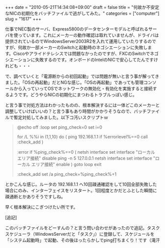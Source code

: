 +++
date = "2010-05-21T14:34:08+09:00"
draft = false
title = "何故か不安定なNICの初期化をバッチファイルで逃がしてみた。"
categories = ["computer"]
slug = "1617"
+++

仕事でNEC製のサーバ、Express5800のデータセンターモデルと呼ばれるサーバを使っています。これにメーカーの動作確認は取れていませんが、ドライバは提供されているのでWindowsServer2003R2を入れて運用していたりするのですが、何故か一部メーカーのSwitchと起動時のネゴシエーションに失敗します。Ciscoやアライドテレシスでは問題なかったのですが、FXCのSwitchでネゴシエーションに失敗するのです。オンボードのIntelのNICで安心してたんですけれども・・・

で、調べていくと「電源断からの初回起動」では問題が無いと言う事が解ってきました。「OSの再起動」だとNGな感じ。「OSの再起動」であっても管理コンソールから入っていってOSでネットワークの無効化・有効化を実施すると接続するようです。どうやらNICの初期化にまつわるトラブルっぽい感じ。

と言う事で対処方法はわかったものの、根本解決するには一体どこのメーカーと調整していけばいいの？と言う事もあり時間がかかりそうなので、バッチファイルで暫定対処してみました。以下コ汚いスクリプトｗ
<blockquote>@echo off
:loop
set ping_check=0
set i=0

for /L %%i in (1,1,10) do (
ping 192.168.1.1
if %errorlevel%==0 call :check_add
)

:error
if %ping_check%==0 (
netsh interface set interface "ローカル エリア接続" disable
ping -n 5 127.0.0.1
netsh interface set interface "ローカル エリア接続" enable
)
goto loop
exit

:check_add
set /a ping_check=%ping_check%+1</blockquote>
とかこんな感じ。ルータの 192.168.1.1 へ10回疎通確認をして10回全部失敗した場合にのみ、インターフェイスをリスタート。1回程度とかだとふとした瞬間に疎通断とかありそうですしね。

早く根本解決にこぎつけたい所です。

[追記]

このバッチファイルをどーすんの？と言う問い合わせがあったので追記。タスクスケジューラ（WindowsServerだと「タスク」）に登録して、スケジュールを「システム起動時」で起動、その後ほったらかしでping打ちまくり！です（滝汗
